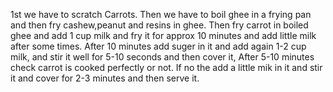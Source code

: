 1st we have to scratch Carrots. Then we have to boil ghee in a frying pan and then fry cashew,peanut and resins in ghee. Then fry carrot in boiled ghee and add 1 cup milk and fry it for approx 10 minutes and add little milk after some times. After 10 minutes add suger in it and add again 1-2 cup milk, and stir it well for 5-10 seconds and then cover it, After 5-10 minutes check carrot is cooked perfectly or not. If no the add a little mik in it and stir it and cover for 2-3 minutes and then serve it. 